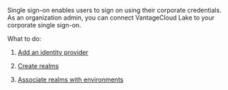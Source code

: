 
Single sign-on enables users to sign on using their corporate credentials. As an organization admin, you can connect VantageCloud Lake to your corporate single sign-on.

What to do:

1.  [Add an identity provider](whf1680184025148.md)

1.  [Create realms](ruf1680184116601.md)

1.  [Associate realms with environments](jbj1680184191443.md)


